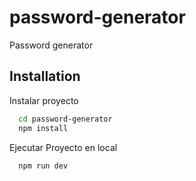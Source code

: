 # password-generator

Password generator

## Installation

Instalar proyecto

```bash
  cd password-generator
  npm install
```

Ejecutar Proyecto en local

```bash
  npm run dev
```
